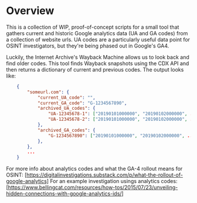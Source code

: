 # Overview

This is a collection of WIP, proof-of-concept scripts for a small tool that gathers current and historic
Google analytics data (UA and GA codes) from a collection of website urls. UA codes are a particularly
useful data point for OSINT investigators, but they're being phased out in Google's GA4.

Luckily, the Internet Archive's Wayback Machine allows us to look back and find older codes. This tool finds
Wayback snapshots using the CDX API and then returns a dictionary of current and previous codes. The output looks
like:

```json
    {
        "someurl.com": {
            "current_UA_code": "",
            "current_GA_code": "G-1234567890",
            "archived_UA_codes": {
                "UA-12345678-1": ["20190101000000", "20190102000000", ...],
                "UA-12345678-2": ["20190101000000", "20190102000000", ...],
            },
            "archived_GA_codes": {
                "G-1234567890": ["20190101000000", "20190102000000", ...],
            },
        },
        ...
    }

```

For more info about analytics codes and what the GA-4 rollout means for OSINT: [https://digitalinvestigations.substack.com/p/what-the-rollout-of-google-analytics]
For an example investigation usings analytics codes: [https://www.bellingcat.com/resources/how-tos/2015/07/23/unveiling-hidden-connections-with-google-analytics-ids/]